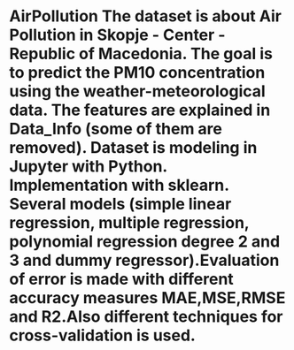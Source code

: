 # AirPollution The dataset is about Air Pollution in Skopje - Center - Republic of Macedonia. The goal is to predict the PM10 concentration using the weather-meteorological data. The features are explained in Data_Info (some of them are removed). Dataset is modeling in Jupyter with Python. Implementation with sklearn. Several models (simple linear regression, multiple regression, polynomial regression degree 2 and 3 and dummy regressor).Evaluation of error is made with different accuracy measures MAE,MSE,RMSE and R2.Also different techniques for cross-validation is used.
